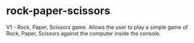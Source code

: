 # rock-paper-scissors

V1 - Rock, Paper, Scissors game. 
Allows the user to play a simple game of Rock, Paper, Scissors against the computer inside the console.
